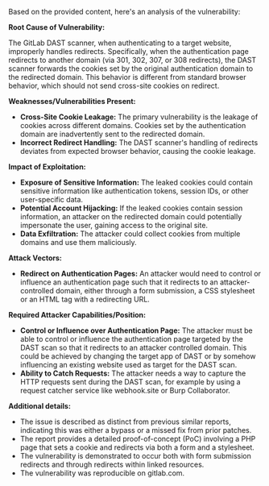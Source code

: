 Based on the provided content, here's an analysis of the vulnerability:

**Root Cause of Vulnerability:**

The GitLab DAST scanner, when authenticating to a target website, improperly handles redirects. Specifically, when the authentication page redirects to another domain (via 301, 302, 307, or 308 redirects), the DAST scanner forwards the cookies set by the original authentication domain to the redirected domain. This behavior is different from standard browser behavior, which should not send cross-site cookies on redirect.

**Weaknesses/Vulnerabilities Present:**

*   **Cross-Site Cookie Leakage:** The primary vulnerability is the leakage of cookies across different domains. Cookies set by the authentication domain are inadvertently sent to the redirected domain.
*   **Incorrect Redirect Handling:** The DAST scanner's handling of redirects deviates from expected browser behavior, causing the cookie leakage.

**Impact of Exploitation:**

*   **Exposure of Sensitive Information:** The leaked cookies could contain sensitive information like authentication tokens, session IDs, or other user-specific data.
*   **Potential Account Hijacking:** If the leaked cookies contain session information, an attacker on the redirected domain could potentially impersonate the user, gaining access to the original site.
*   **Data Exfiltration:** The attacker could collect cookies from multiple domains and use them maliciously.

**Attack Vectors:**

*   **Redirect on Authentication Pages:** An attacker would need to control or influence an authentication page such that it redirects to an attacker-controlled domain, either through a form submission, a CSS stylesheet or an HTML tag with a redirecting URL.

**Required Attacker Capabilities/Position:**

*   **Control or Influence over Authentication Page:** The attacker must be able to control or influence the authentication page targeted by the DAST scan so that it redirects to an attacker controlled domain. This could be achieved by changing the target app of DAST or by somehow influencing an existing website used as target for the DAST scan.
*   **Ability to Catch Requests:** The attacker needs a way to capture the HTTP requests sent during the DAST scan, for example by using a request catcher service like webhook.site or Burp Collaborator.

**Additional details:**

*   The issue is described as distinct from previous similar reports, indicating this was either a bypass or a missed fix from prior patches.
*   The report provides a detailed proof-of-concept (PoC) involving a PHP page that sets a cookie and redirects via both a form and a stylesheet.
*   The vulnerability is demonstrated to occur both with form submission redirects and through redirects within linked resources.
*   The vulnerability was reproducible on gitlab.com.